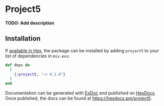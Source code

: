 # Project5

**TODO: Add description**

## Installation

If [available in Hex](https://hex.pm/docs/publish), the package can be installed
by adding `project5` to your list of dependencies in `mix.exs`:

```elixir
def deps do
  [
    {:project5, "~> 0.1.0"}
  ]
end
```

Documentation can be generated with [ExDoc](https://github.com/elixir-lang/ex_doc)
and published on [HexDocs](https://hexdocs.pm). Once published, the docs can
be found at <https://hexdocs.pm/project5>.

